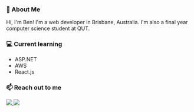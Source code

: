 ### 🚀 About Me
Hi, I'm Ben! I'm a web developer in Brisbane, Australia. I'm also a final year computer science student at QUT. 

### 💻 Current learning 
- ASP.NET
- AWS
- React.js

### 📫 Reach out to me

<a href="https://www.linkedin.com/in/tekombo-gabriel/" target="_blank"><img src="https://img.shields.io/badge/website-000?style=for-the-badge&logo=About.me&logoColor=white" /> <img src="https://img.shields.io/badge/LinkedIn-0077B5?style=for-the-badge&logo=linkedin&logoColor=white" /> 
